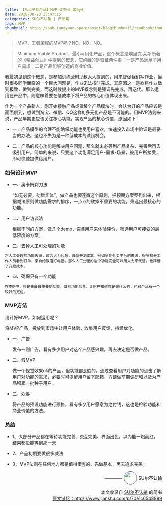 ```yaml
---
title: 【从点子到产品】MVP-读书会【Day4】
date: 2018-08-23 23:47:15
categories: SU尔不认输 | 产品篇
tags: MVP
thumbnail: https://pub.tangyuan.space/asset/blogthumbnail/readbook/thumbnail4-suerfromI2PMVP.png
---
```


> MVP，王者荣耀的MVP吗？NO，NO，NO。

> Minimum Viable Product，最小可用化产品，这个概念是埃里克.莱斯所著的《精益创业》中提到的概念，它的目的是验证两件事：一是产品满足了用户需求；二是产品能够创造的商业价值。

我最初见到这个概念，是参加训练营时助教大大提到的，用来督促我们写作业，当时很多同学面临的一个巨大问题是，作业无法按时完成，其原因之一是欲将作业做到极致，做到完美，而这时候提出的MVP概念则是强调先完成，再迭代。那么运用在产品中，则意味着要在低成本下将产品的核心价值体现出来。

作为一个产品新人，刚开始接触产品或做某个产品模块时，会认为好的产品应该是面面俱到，想做到淘宝、微信、QQ这样的多元化产品是不可能的。用MVP法则来说，产品早期更应该关注核心功能，实现产品的核心价值，原因如下：

  - 一：产品模型的合理不能确保功能也受用户喜欢，快速投入市场中验证是最妥当的办法。这也不失为是一种低成本的试错机会。

  - 二：产品的核心功能是解决用户问题，那么就未必等到产品复杂、完善后再去吸引用户。简单的来说，只要这个功能满足用户-需求-场景，被用户所接受，即可快速提供给用户。

### 如何设计MVP

  - 一、奥卡姆剃刀法

    “如无必要，勿增实体”，做产品也要遵循这个原则，把预期方案罗列出来，根据减法原则做功能需求的排序，一点点的砍掉不重要的功能，筛选出最核心的功能。

  - 二、用户访谈法

    根据不同的方案，做几个demo，召集用户来体验评价，筛选用户可接受的最低限度的方案。

  -  三、去掉人工可处理的功能

    将人工处理的功能丢掉，改为人力代替，降低开发成本。例如早期外卖平台的做法，很多都是工作人员看到订单，亲自给饭店打电话，那么人工处理的这个功能完全可以用人力来代替，也降低了开发成本。

  -  四、确保只有一个功能

    在MVP中，只是先最最重要的功能，其他功能后置。让用户知道你是做什么的，也对产品有一个较好的定位。

### MVP方法

设计好MVP，如何运用呢？

将MVP产品，投放到市场中让用户体验，收集用户反馈，持续优化。

  - 一、广告

    发布一则广告，看有多少用户对这个产品感兴趣，再去决定是否做产品。

  - 二、假MVP

    做一个视觉效果ok的产品，但功能都是假的，通过查看用户对功能的点击了解用户对功能的需求，必要时可提醒用户留下邮箱，方便做前期调研和以及为产品积累一批种子用户。

  - 三、众筹

    将产品的预设功能进行预售，看有多少用户愿意为之付钱，这也是检验功能和商业价值的方法。

### 总结

  - 1、大部分产品都在等待功能完善、交互完美、界面出色，以为能一炮而红，结果都没能等到那一天

  - 2、产品初期要做很多减法

  - 3、MVP法则在任何地方都是值得借鉴的，先做基本，再去追求完美。

<div style="display: flex;flex-direction: column;align-items: flex-end;">
	<div style="display: flex;justify-content: flex-end;align-items: center;margin-bottom: 1em;">
	  <span>————</span>
	  <a href="https://www.jianshu.com/u/06408f56492c" target="_blank" style="display:flex;align-items: center;text-decoration:none;color: #000;">
		  <img src="https://pub.tangyuan.space/asset/defaultHead/sjwxhead.jpg" width="40" height="40" style="margin:0 5px;border-radius: 50%;border:1px solid #1B2B34">
		  <span style="text-align: right;">SU尔不认输</span>
	  </a>
	</div>
	<span>本文收录自 <a href="https://www.jianshu.com/u/06408f56492c" target="_blank">SU尔不认输</a> 的简书</span>
	<a href="https://www.jianshu.com/p/70e1c6548899" target="_blank">原文链接：https://www.jianshu.com/p/70e1c6548899</a>
</div>
